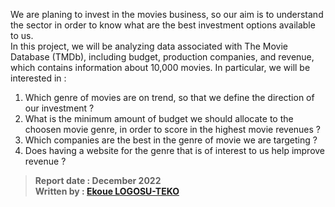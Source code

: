 
We are planing to invest in the movies business, so our aim is to understand the sector in order to know what are the best investment options available to us.   
In this project, we will be analyzing data associated with The Movie Database (TMDb), including budget, production companies, and revenue, which contains information about 10,000 movies. In particular, we will be interested in :
1. Which genre of movies are on trend, so that we define the direction of our investment ?  
1. What is the minimum amount of budget we should allocate to the choosen movie genre, in order to score in the highest movie revenues ?
1. Which companies are the best in the genre of movie we are targeting ?
1. Does having a website for the genre that is of interest to us help improve revenue ?


> **Report date : December 2022**     
> **Written by : [Ekoue LOGOSU-TEKO](https://www.linkedin.com/in/ekouelogosuteko/?locale=en_US)**